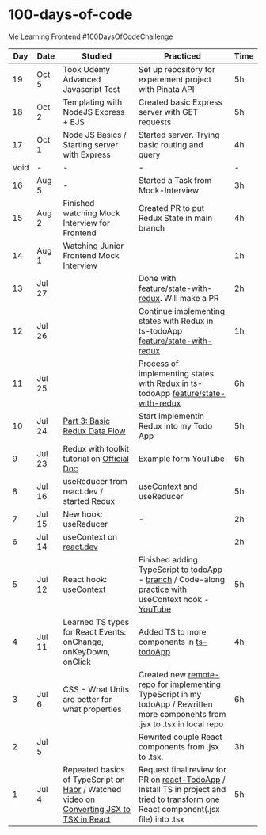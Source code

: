 # 100-days-of-code
Me Learning Frontend #100DaysOfCodeChallenge

| Day | Date | Studied | Practiced | Time |
| - | - | - | - | - |
| 19 | Oct 5 | Took Udemy Advanced Javascript Test | Set up repository for experement project with Pinata API | 5h |
| 18 | Oct 2 | Templating with NodeJS Express + EJS | Created basic Express server with GET requests | 5h |
| 17 | Oct 1 | Node JS Basics / Starting server with Express | Started server. Trying basic routing and query | 4h |
| Void | - | - | - | - |
| 16 | Aug 5 | - | Started a Task from Mock-Interview | 3h |
| 15 | Aug 2 | Finished watching Mock Interview for Frontend | Created PR to put Redux State in main branch | 4h |
| 14 | Aug 1 | Watching Junior Frontend Mock Interview |  | 1h |
| 13 | Jul 27 |  | Done with [feature/state-with-redux](https://github.com/gudzilla/ts-todoApp/tree/feature/state-with-redux). Will make a PR | 2h |
| 12 | Jul 26 |  | Continue implementing states with Redux in ts-todoApp [feature/state-with-redux](https://github.com/gudzilla/ts-todoApp/tree/feature/state-with-redux) | 1h |
| 11 | Jul 25 |  | Process of implementing states with Redux in ts-todoApp [feature/state-with-redux](https://github.com/gudzilla/ts-todoApp/tree/feature/state-with-redux) | 6h |
| 10 | Jul 24 | [Part 3: Basic Redux Data Flow](https://redux.js.org/tutorials/essentials/part-3-data-flow) | Start implementin Redux into my Todo App | 5h |
| 9 | Jul 23 | Redux with toolkit tutorial on [Official Doc](https://redux.js.org/tutorials/essentials/part-2-app-structure) | Example form YouTube | 6h |
| 8 | Jul 16 | useReducer from react.dev / started Redux | useContext and useReducer | 5h |
| 7 | Jul 15 | New hook: useReducer | - | 2h |
| 6 |Jul 14 | useContext on [react.dev](https://react.dev/reference/react/useContext) |  | 2h |
| 5 | Jul 12 | React hook: useContext | Finished adding TypeScript to todoApp - [branch](https://github.com/gudzilla/ts-todoApp/tree/feature/ts-implementation) / Code-along practice with useContext hook - [YouTube](https://www.youtube.com/watch?v=HYKDUF8X3qI&t=531s) | 5h |
| 4 | Jul 11 | Learned TS types for React Events: onChange, onKeyDown, onClick | Added TS to more components in [ts-todoApp](https://github.com/gudzilla/ts-todoApp) | 4h |
| 3 | Jul 6 | CSS - What Units are better for what properties | Created new [remote-repo](https://github.com/gudzilla/ts-todoApp) for implementing TypeScript in my todoApp / Rewritten more components from .jsx to .tsx in local repo | 6h |
| 2 | Jul 5 |  | Rewrited couple React components from .jsx to .tsx.  | 3h |
| 1 | Jul 4 | Repeated basics of TypeScript on [Habr](https://habr.com/ru/companies/timeweb/articles/707744/) / Watched video on [Converting JSX to TSX in React](https://www.youtube.com/watch?v=cnoM8scJZ98) | Request final review for PR on [react-TodoApp](https://github.com/gudzilla/react-todoApp/pull/1) / Install TS in project and tried to transform one React component(.jsx file) into .tsx | 5h |
